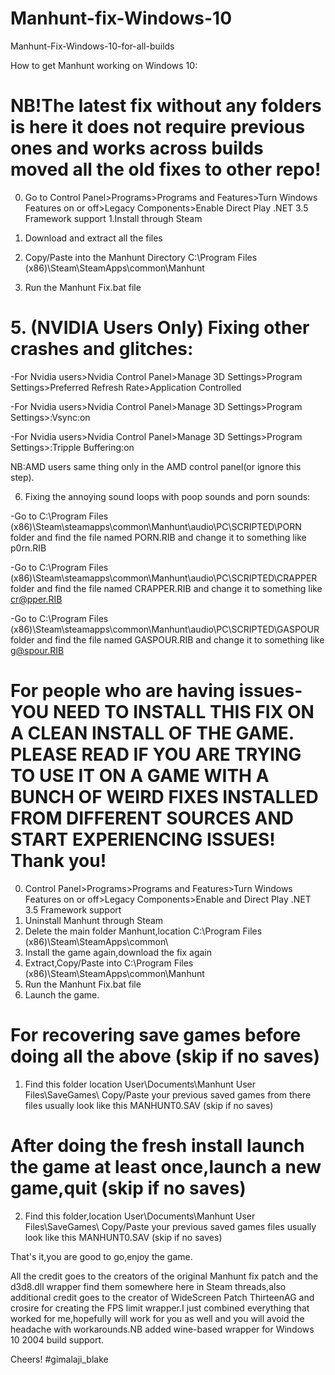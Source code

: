 # Manhunt-fix-Windows-10
Manhunt-Fix-Windows-10-for-all-builds

How to get Manhunt working on Windows 10:
# NB!The latest fix without any folders is here it does not require previous ones and works across builds moved all the old fixes to other repo!

0. Go to Control Panel>Programs>Programs and Features>Turn Windows Features on or off>Legacy Components>Enable Direct Play .NET 3.5 Framework support
1.Install through Steam

2. Download and extract all the files 

3. Copy/Paste into the Manhunt Directory C:\Program Files (x86)\Steam\SteamApps\common\Manhunt

4. Run the Manhunt Fix.bat file

# 5. (NVIDIA Users Only) Fixing other crashes and glitches:

-For Nvidia users>Nvidia Control Panel>Manage 3D Settings>Program Settings>Preferred Refresh Rate>Application Controlled

-For Nvidia users>Nvidia Control Panel>Manage 3D Settings>Program Settings>:Vsync:on

-For Nvidia users>Nvidia Control Panel>Manage 3D Settings>Program Settings>:Tripple Buffering:on

NB:AMD users same thing only in the AMD control panel(or ignore this step).

6. Fixing the annoying sound loops with poop sounds and porn sounds:

-Go to C:\Program Files (x86)\Steam\steamapps\common\Manhunt\audio\PC\SCRIPTED\PORN folder and find the file named PORN.RIB and change it to something like p0rn.RIB

-Go to C:\Program Files (x86)\Steam\steamapps\common\Manhunt\audio\PC\SCRIPTED\CRAPPER folder and find the file named CRAPPER.RIB and change it to something like cr@pper.RIB

-Go to C:\Program Files (x86)\Steam\steamapps\common\Manhunt\audio\PC\SCRIPTED\GASPOUR folder and find the file named GASPOUR.RIB and change it to something like g@spour.RIB

# For people who are having issues-YOU NEED TO INSTALL THIS FIX ON A CLEAN INSTALL OF THE GAME. PLEASE READ IF YOU ARE TRYING TO USE IT ON A GAME WITH A BUNCH OF WEIRD FIXES INSTALLED FROM DIFFERENT SOURCES AND START EXPERIENCING ISSUES! Thank you!
 0. Control Panel>Programs>Programs and Features>Turn Windows Features on or off>Legacy Components>Enable and Direct Play .NET 3.5 Framework support
 1. Uninstall Manhunt through Steam 
 2. Delete the main folder Manhunt,location C:\Program Files (x86)\Steam\SteamApps\common\
 3. Install the game again,download the fix again 
 4. Extract,Copy/Paste into C:\Program Files (x86)\Steam\SteamApps\common\Manhunt
 4. Run the Manhunt Fix.bat file
 5. Launch the game.
 # For recovering save games before doing all the above (skip if no saves)
 1. Find this folder location User\Documents\Manhunt User Files\SaveGames\ 
 Copy/Paste your previous saved games from there files usually look like this MANHUNT0.SAV (skip if no saves)
 # After doing the fresh install launch the game at least once,launch a new game,quit (skip if no saves) 
 2. Find this folder,location User\Documents\Manhunt User Files\SaveGames\ 
 Copy/Paste your previous saved games files usually look like this MANHUNT0.SAV (skip if no saves)

That's it,you are good to go,enjoy the game.

All the credit goes to the creators of the original Manhunt fix patch and the d3d8.dll wrapper find them somewhere here in Steam threads,also additional credit goes to the creator of WideScreen Patch ThirteenAG and crosire for creating the FPS limit wrapper.I just combined everything that worked for me,hopefully will work for you as well and you will avoid the headache with workarounds.NB added wine-based wrapper for Windows 10 2004 build support. 

Cheers! #gimalaji_blake
